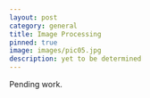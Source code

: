 ```yaml
---
layout: post
category: general
title: Image Processing
pinned: true
image: images/pic05.jpg
description: yet to be determined
---
```



Pending work.
